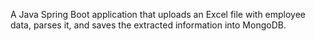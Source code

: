 A Java Spring Boot application that uploads an Excel file with employee data, parses it, and saves the extracted information into MongoDB.
